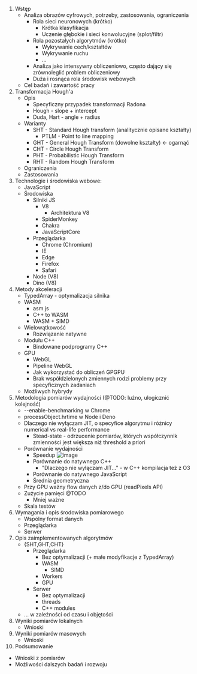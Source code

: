 1. Wstęp
   * Analiza obrazów cyfrowych, potrzeby, zastosowania, ograniczenia
     * Rola sieci neuronowych (krótko)
       * Krótka klasyfikacja
       * Uczenie głębokie i sieci konwolucyjne (splot/filtr)
     * Rola pozostałych algorytmów (krótko)
       * Wykrywanie cech/kształtów
       * Wykrywanie ruchu
       * ...
     * Analiza jako intensywny obliczeniowo, często dający się zrównoleglić problem obliczeniowy
     * Duża i rosnąca rola środowisk webowych
   * Cel badań i zawartość pracy
2. Transformacja Hough'a
   * Opis
     * Specyficzny przypadek transformacji Radona
     * Hough - slope + intercept
     * Duda, Hart - angle + radius
   * Warianty
     * SHT - Standard Hough transform (analitycznie opisane kształty)
       * PTLM - Point to line mapping
     * GHT - General Hough Transform (dowolne kształty) <- ogarnąć
     * CHT - Circle Hough Transform
     * PHT - Probabilistic Hough Transform
     * RHT - Random Hough Transform
   * Ograniczenia
   * Zastosowania
3. Technologie i środowiska webowe:
   * JavaScript
   * Środowiska
     * Silniki JS
       * V8
         * Architektura V8
       * SpiderMonkey
       * Chakra
       * JavaScriptCore
     * Przeglądarka
       * Chrome (Chromium)
       * IE
       * Edge
       * Firefox
       * Safari
     * Node (V8)
     * Dino (V8)
4. Metody akceleracji
   * TypedArray - optymalizacja silnika
   * WASM
     * asm.js
     * C++ to WASM
     * WASM + SIMD
   * Wielowątkowość
     * Rozwiązanie natywne
   * Modułu C++
     * Bindowane podprogramy C++
   * GPU
     * WebGL
     * Pipeline WebGL
     * Jak wykorzystać do obliczeń GPGPU
     * Brak współdzielonych zmiennych rodzi problemy przy specyficznych zadaniach
   * Możliwych hybrydy
5. Metodologia pomiarów wydajności (@TODO: luźno, ulogicznić kolejność)
    * --enable-benchmarking w Chrome
    * processObject.hrtime w Node i Deno
    * Dlaczego nie wyłączam JIT, o specyfice algorytmu i różnicy numerical vs real-life performance
      * Stead-state - odrzucenie pomiarów, których współczynnik zmienności jest większa niż threshold a priori
    * Porównanie wydajności
      * Speedup
    ![image](https://user-images.githubusercontent.com/28621467/132757249-4b59fe1a-827b-4d22-aed8-8b44b5108d78.png)
      * Porównanie do natywnego C++
        * "Dlaczego nie wyłączam JIT..." - w C++ kompilacja też z O3
      * Porównanie do natywnego JavaScript 
      * Średnia geometryczna
    * Przy GPU ważny flow danych z/do GPU (readPixels API)
    * Zużycie pamięci @TODO
      * Mniej ważne
    * Skala testów
6. Wymagania i opis środowiska pomiarowego
   * Wspólny format danych
   * Przeglądarka
   * Serwer
7. Opis zaimplementowanych algorytmów
   * {SHT,GHT,CHT}
     * Przeglądarka
       * Bez optymalizacji (+ małe modyfikacje z TypedArray)
       * WASM
         * SIMD
       * Workers
       * GPU
     * Serwer
       * Bez optymalizacji
       * threads
       * C++ modules
   * ... w zależności od czasu i objętości
8. Wyniki pomiarów lokalnych
   * Wnioski
9. Wyniki pomiarów masowych
   * Wnioski
10. Podsumowanie
   * Wnioski z pomiarów
   * Możliwości dalszych badań i rozwoju